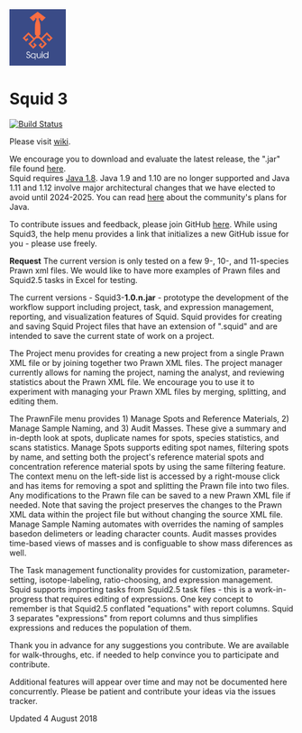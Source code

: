 <img src="https://github.com/CIRDLES/DRAKE/blob/master/logos/Squid/SquidLogo.png" width="100">

Squid 3
=======

[![Build Status](https://travis-ci.org/CIRDLES/Squid.svg?branch=master)](https://travis-ci.org/CIRDLES/Squid)

Please visit [wiki](https://github.com/CIRDLES/Squid/wiki).

We encourage you to download
and evaluate the latest release, the ".jar" file found <a href="https://github.com/CIRDLES/Squid/releases" target="_blank">here</a>.  
Squid requires <a href="http://www.oracle.com/technetwork/java/javase/downloads/jre8-downloads-2133155.html" target="_blank">Java 1.8</a>.  Java 1.9 and 1.10 are no longer supported and Java 1.11 and 1.12 involve major architectural changes that we have elected to avoid until 2024-2025.  You can read [here](https://en.wikipedia.org/wiki/Java_version_history) about the community's plans for Java.


To contribute issues and feedback, please join GitHub <a href="https://github.com/" target="_blank">here</a>. While using Squid3,
the help menu provides a link that
initializes a new GitHub issue for you - please use freely.

**Request** The current version is only tested on a few 9-, 10-, and 11-species Prawn xml files.  We would like to have more examples of Prawn files and Squid2.5 tasks in Excel for testing.

The current versions - Squid3-**1.0.n.jar** - prototype the development of the
workflow support including project, task, and expression management, reporting,
and visualization features
of Squid.  Squid provides for creating and saving Squid Project files that have an
extension of ".squid" and are intended to save the current state of work on a project.

The Project menu provides for creating a new project from a single Prawn XML file
or by joining together two Prawn XML files.  The project manager currently allows for naming the project,
naming the analyst, and reviewing statistics about the Prawn XML file.
We encourage you to
use it to experiment with managing your Prawn XML files by merging, splitting,
and editing them.  

The PrawnFile menu provides 1) Manage Spots and Reference Materials, 
2) Manage Sample Naming, and 3) Audit Masses.
These give a summary and in-depth look at spots, duplicate names for spots,
species statistics, and scans statistics.  Manage Spots supports editing spot names,
filtering spots by name, and setting both the project's reference material spots and 
concentration reference material spots by using the same
filtering feature.  The context menu on the left-side list is accessed by a
right-mouse click and has items for removing a spot and
splitting the Prawn file into two files.  Any modifications to the Prawn file can be saved
to a new Prawn XML file if needed.  Note that saving the project preserves the changes to the
Prawn XML data within the project file but without changing the source XML file.  Manage Sample Naming automates with overrides the naming of samples basedon delimeters or leading character counts.  Audit masses provides 
time-based views of masses and is configuable to show mass diferences as well.

The Task management functionality provides for customization, parameter-setting, isotope-labeling,
ratio-choosing, and expression management.  Squid supports importing tasks from Squid2.5 task files -
this is a work-in-progress that requires editing of expressions.  One key concept to remember
is that Squid2.5 conflated "equations" with report columns.  Squid 3 separates "expressions" from
report columns and thus simplifies expressions and reduces the population of them.

Thank you in advance for any suggestions you contribute.  We are available for walk-throughs, etc.
if needed to help convince you to participate and contribute.

Additional features will appear over time and may not be documented here concurrently.
Please be patient and contribute your ideas via the issues tracker.

Updated 4 August 2018
